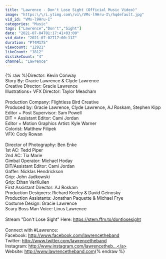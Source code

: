 ```yaml
---
title: "Lawrence - Don't Lose Sight (Official Music Video)"
image: "https:\/\/i.ytimg.com\/vi\/VMs-l9Hru-I\/hqdefault.jpg"
vid_id: "VMs-l9Hru-I"
categories: "Music"
tags: ["Lawrence","Don't","Sight"]
date: "2021-07-04T01:17:41+03:00"
vid_date: "2021-07-02T17:00:11Z"
duration: "PT4M17S"
viewcount: "12921"
likeCount: "1812"
dislikeCount: "4"
channel: "Lawrence"
---
```

{% raw %}Director: Kevin Conway<br />Story By: Gracie Lawrence &amp; Clyde Lawrence<br />Creative Director: Gracie Lawrence<br />Illustrations+ VFX Director: Taylor Meacham<br /><br />Production Company: Flightless Bird Creative<br />Produced by: Gracie Lawrence, Clyde Lawrence, AJ Roskam, Stephen Kipp <br />Editor + Post Supervisor: Sam Powell<br />DIT + Assistant Editor: Cami Jordan<br />Editor + Motion Graphics Artist: Kyle Warner<br />Colorist: Matthew Filipek<br />VFX: Cody Rowan<br /><br />Director of Photography: Ben Enke<br />1st AC: Tedd Piper<br />2nd AC: Tia Marie<br />Gimbal Operator: Michael Hoday<br />DIT/Assistant Editor: Cami Jordan<br />Gaffer: Nicklas Hendrickson<br />Grip: John Jadkowski<br />Grip: Ethan VerKuilen<br />First Assistant Director: AJ Roskam<br />Production Designers: Richard Keeley &amp; David Geinosky<br />Production Assistants: Jonathan Paquette &amp; Michael Frye<br />Costume Design: Gracie Lawrence<br />Scary Boss Man Voice: Linus Lawrence<br /><br />Stream &quot;Don't Lose Sight&quot; Here: <a rel="nofollow" target="blank" href="https://stem.ffm.to/dontlosesight">https://stem.ffm.to/dontlosesight</a><br /><br />Connect with #Lawrence​:<br />Facebook: <a rel="nofollow" target="blank" href="http://www.facebook.com/lawrencetheband​">http://www.facebook.com/lawrencetheband​</a><br />Twitter: <a rel="nofollow" target="blank" href="http://www.twitter.com/lawrencetheband​">http://www.twitter.com/lawrencetheband​</a><br />Instagram: <a rel="nofollow" target="blank" href="http://www.instagram.com/lawrencetheb...">http://www.instagram.com/lawrencetheb...</a><br />Website: <a rel="nofollow" target="blank" href="http://www.lawrencetheband.com​">http://www.lawrencetheband.com​</a>{% endraw %}

